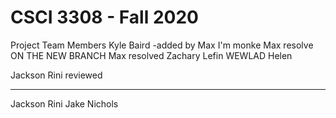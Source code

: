# CSCI 3308 - Fall 2020
Project Team Members
Kyle Baird
-added by Max
I'm monke
Max resolve
ON THE NEW BRANCH 
Max resolved
Zachary Lefin
WEWLAD
Helen

Jackson Rini reviewed

--------
Jackson Rini
Jake Nichols
